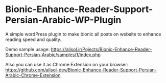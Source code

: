 # Bionic-Enhance-Reader-Support-Persian-Arabic-WP-Plugin
A simple wordPress plugin to make bionic all posts on website to enhance reading speed and quality.

Demo sample usage: 
https://alisol.ir/Pojects/Bionic-Enhance-Reader-Support-Persian-Arabic/samples/1/index.php

Also you can use it as Chrome Extension on your browser:
https://github.com/alisol-dev/Bionic-Enhance-Reader-Support-Persian-Arabic-Chrome-Extension
